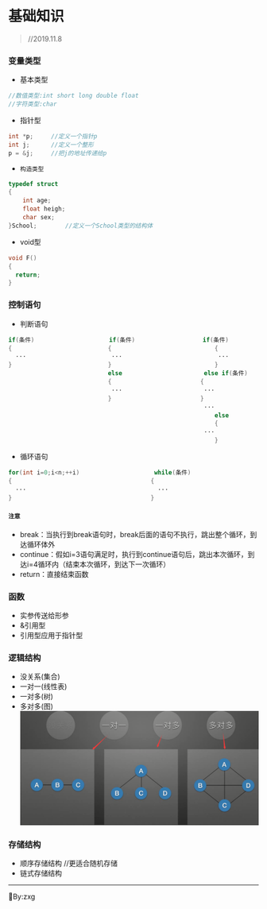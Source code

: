 # 基础知识
> //2019.11.8 
### 变量类型
- 基本类型
```c
//数值类型:int short long double float
//字符类型:char
```
- 指针型
```c
int *p;		//定义一个指针p
int j;		//定义一个整形
p = &j;		//把j的地址传递给p
```
- `构造类型`
```c
typedef struct
{
	int age;
	float heigh;
	char sex;
}School;		//定义一个School类型的结构体
```
- void型
```c
void F()
{
  return;
}
```
### 控制语句
- 判断语句
```c
if(条件)       			   if(条件)          		    if(条件)
{              			    {                		      {   
  ···         			     ···             		       ···    
}            			    }               		      }
             			    else          		       else if(条件)
             			    {             		      { 
              			     ···         		       ···   
            			    }            		      }
              			                 		       ···  
             			               		              else
             			               		       	      {
             			                		       ···  
              			               		       	      }
```
- 循环语句
```c
for(int i=0;i<n;++i)     			     while(条件)
{                         			    {
  ···                     			      ···
}                         			    }
```
#### `注意`
- break：当执行到break语句时，break后面的语句不执行，跳出整个循环，到达循环体外
- continue：假如i=3语句满足时，执行到continue语句后，跳出本次循环，到达i=4循环内（结束本次循环，到达下一次循环）
- return：直接结束函数
### 函数
- 实参传送给形参
- &引用型
- 引用型应用于指针型
### 逻辑结构
- 没关系(集合)
- 一对一(线性表)
- 一对多(树)
- 多对多(图)
![逻辑结构图片](/0.基础知识/png/逻辑结构.png)
### 存储结构
- 顺序存储结构  //更适合随机存储
- 链式存储结构  
---
:bookmark:By:zxg  
